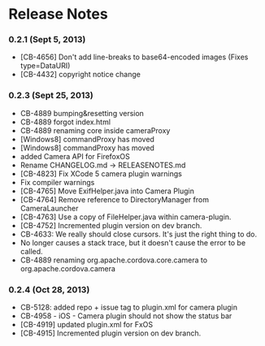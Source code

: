<!--
#
# Licensed to the Apache Software Foundation (ASF) under one
# or more contributor license agreements.  See the NOTICE file
# distributed with this work for additional information
# regarding copyright ownership.  The ASF licenses this file
# to you under the Apache License, Version 2.0 (the
# "License"); you may not use this file except in compliance
# with the License.  You may obtain a copy of the License at
# 
# http://www.apache.org/licenses/LICENSE-2.0
# 
# Unless required by applicable law or agreed to in writing,
# software distributed under the License is distributed on an
# "AS IS" BASIS, WITHOUT WARRANTIES OR CONDITIONS OF ANY
#  KIND, either express or implied.  See the License for the
# specific language governing permissions and limitations
# under the License.
#
-->
# Release Notes

### 0.2.1 (Sept 5, 2013)
* [CB-4656] Don't add line-breaks to base64-encoded images (Fixes type=DataURI)
* [CB-4432] copyright notice change

### 0.2.3 (Sept 25, 2013)
* CB-4889 bumping&resetting version
* CB-4889 forgot index.html
* CB-4889 renaming core inside cameraProxy
* [Windows8] commandProxy has moved
* [Windows8] commandProxy has moved
* added Camera API for FirefoxOS
* Rename CHANGELOG.md -> RELEASENOTES.md
* [CB-4823] Fix XCode 5 camera plugin warnings
* Fix compiler warnings
* [CB-4765] Move ExifHelper.java into Camera Plugin
* [CB-4764] Remove reference to DirectoryManager from CameraLauncher
* [CB-4763] Use a copy of FileHelper.java within camera-plugin.
* [CB-4752] Incremented plugin version on dev branch.
* CB-4633: We really should close cursors.  It's just the right thing to do.
* No longer causes a stack trace, but it doesn't cause the error to be called.
* CB-4889 renaming org.apache.cordova.core.camera to org.apache.cordova.camera

### 0.2.4 (Oct 28, 2013)
* CB-5128: added repo + issue tag to plugin.xml for camera plugin
* CB-4958 - iOS - Camera plugin should not show the status bar
* [CB-4919] updated plugin.xml for FxOS
* [CB-4915] Incremented plugin version on dev branch.